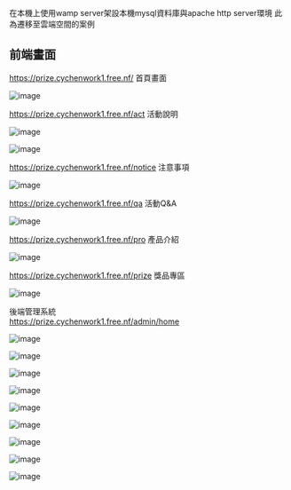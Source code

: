 在本機上使用wamp server架設本機mysql資料庫與apache http server環境 此為遷移至雲端空間的案例


## 前端畫面
https://prize.cychenwork1.free.nf/ 首頁畫面

![image](https://github.com/cychenwork1/laravel1/blob/main/image/1.png)

https://prize.cychenwork1.free.nf/act 活動說明

![image](https://github.com/cychenwork1/laravel1/blob/main/image/2.png)

![image](https://github.com/cychenwork1/laravel1/blob/main/image/3.png)

https://prize.cychenwork1.free.nf/notice 注意事項

![image](https://github.com/cychenwork1/laravel1/blob/main/image/4.png)

https://prize.cychenwork1.free.nf/qa 活動Q&A

![image](https://github.com/cychenwork1/laravel1/blob/main/image/5.png)

https://prize.cychenwork1.free.nf/pro 產品介紹

![image](https://github.com/cychenwork1/laravel1/blob/main/image/6.png)

https://prize.cychenwork1.free.nf/prize 獎品專區

![image](https://github.com/cychenwork1/laravel1/blob/main/image/7.png)




後端管理系統 <br> 
https://prize.cychenwork1.free.nf/admin/home

![image](https://github.com/cychenwork1/laravel1/blob/main/image/a1.png)

![image](https://github.com/cychenwork1/laravel1/blob/main/image/a2.png)

![image](https://github.com/cychenwork1/laravel1/blob/main/image/a3.png)

![image](https://github.com/cychenwork1/laravel1/blob/main/image/a4.png)

![image](https://github.com/cychenwork1/laravel1/blob/main/image/a5.png)

![image](https://github.com/cychenwork1/laravel1/blob/main/image/a6.png)

![image](https://github.com/cychenwork1/laravel1/blob/main/image/a7.png)

![image](https://github.com/cychenwork1/laravel1/blob/main/image/a8.png)

![image](https://github.com/cychenwork1/laravel1/blob/main/image/a9.png)





